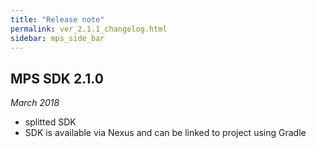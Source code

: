 ```yaml
---
title: "Release note"
permalink: ver_2.1.1_changelog.html
sidebar: mps_side_bar
---
```


## MPS SDK 2.1.0
_March 2018_

* splitted SDK
* SDK is available via Nexus and can be linked to project using Gradle